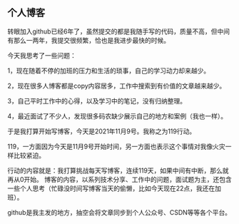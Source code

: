 ## 个人博客

转眼加入github已经6年了，虽然提交的都是我随手写的代码，质量不高，但中间有那么一两年，我提交很频繁，恰也是我进步最快的时候。

今天我思考了一些问题：

1，现在随着不停的加班的压力和生活的琐事，自己的学习动力却来越少。

2，现在很多人博客都是copy内容居多，工作中搜索到有价值的文章越来越少。

3，自己平时工作中的心得，以及学习中的笔记，没有归纳整理。

4，最近面试了不少人，发现很多码农缺少展示自己的地方和案例（我也一样）。

于是我打算开始写博客，今天是2021年11月9号。我称之为119行动。

119，一方面因为今天是11月9号开始时间，另一方面也表示这个事情对我像火灾一样比较紧迫。

行动的内容就是：我打算挑战每天写博客，连续119天，如果中间有中断，那么就再从0开始。
博客的内容，以系列技术分享、工作中的问题，面试题为主，还包含一些个人思考（忙碌没时间写博客当天的偷懒，比如今天现在22点，我还在加班）。

github是我主发的地方，抽空会将文章同步到个人公众号、CSDN等等各个平台。